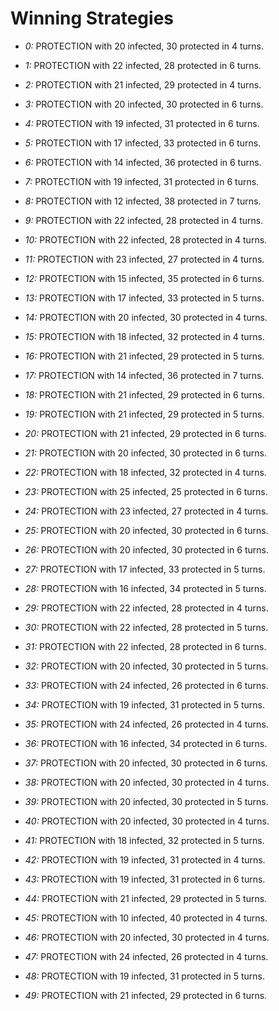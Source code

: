 # Winning Strategies

* _0:_ PROTECTION with 20 infected, 30 protected in 4 turns.


* _1:_ PROTECTION with 22 infected, 28 protected in 6 turns.


* _2:_ PROTECTION with 21 infected, 29 protected in 4 turns.


* _3:_ PROTECTION with 20 infected, 30 protected in 6 turns.


* _4:_ PROTECTION with 19 infected, 31 protected in 6 turns.


* _5:_ PROTECTION with 17 infected, 33 protected in 6 turns.


* _6:_ PROTECTION with 14 infected, 36 protected in 6 turns.


* _7:_ PROTECTION with 19 infected, 31 protected in 6 turns.


* _8:_ PROTECTION with 12 infected, 38 protected in 7 turns.


* _9:_ PROTECTION with 22 infected, 28 protected in 4 turns.


* _10:_ PROTECTION with 22 infected, 28 protected in 4 turns.


* _11:_ PROTECTION with 23 infected, 27 protected in 4 turns.


* _12:_ PROTECTION with 15 infected, 35 protected in 6 turns.


* _13:_ PROTECTION with 17 infected, 33 protected in 5 turns.


* _14:_ PROTECTION with 20 infected, 30 protected in 4 turns.


* _15:_ PROTECTION with 18 infected, 32 protected in 4 turns.


* _16:_ PROTECTION with 21 infected, 29 protected in 5 turns.


* _17:_ PROTECTION with 14 infected, 36 protected in 7 turns.


* _18:_ PROTECTION with 21 infected, 29 protected in 6 turns.


* _19:_ PROTECTION with 21 infected, 29 protected in 5 turns.


* _20:_ PROTECTION with 21 infected, 29 protected in 6 turns.


* _21:_ PROTECTION with 20 infected, 30 protected in 6 turns.


* _22:_ PROTECTION with 18 infected, 32 protected in 4 turns.


* _23:_ PROTECTION with 25 infected, 25 protected in 6 turns.


* _24:_ PROTECTION with 23 infected, 27 protected in 4 turns.


* _25:_ PROTECTION with 20 infected, 30 protected in 6 turns.


* _26:_ PROTECTION with 20 infected, 30 protected in 6 turns.


* _27:_ PROTECTION with 17 infected, 33 protected in 5 turns.


* _28:_ PROTECTION with 16 infected, 34 protected in 5 turns.


* _29:_ PROTECTION with 22 infected, 28 protected in 4 turns.


* _30:_ PROTECTION with 22 infected, 28 protected in 5 turns.


* _31:_ PROTECTION with 22 infected, 28 protected in 6 turns.


* _32:_ PROTECTION with 20 infected, 30 protected in 5 turns.


* _33:_ PROTECTION with 24 infected, 26 protected in 6 turns.


* _34:_ PROTECTION with 19 infected, 31 protected in 5 turns.


* _35:_ PROTECTION with 24 infected, 26 protected in 4 turns.


* _36:_ PROTECTION with 16 infected, 34 protected in 6 turns.


* _37:_ PROTECTION with 20 infected, 30 protected in 6 turns.


* _38:_ PROTECTION with 20 infected, 30 protected in 4 turns.


* _39:_ PROTECTION with 20 infected, 30 protected in 5 turns.


* _40:_ PROTECTION with 20 infected, 30 protected in 4 turns.


* _41:_ PROTECTION with 18 infected, 32 protected in 5 turns.


* _42:_ PROTECTION with 19 infected, 31 protected in 4 turns.


* _43:_ PROTECTION with 19 infected, 31 protected in 6 turns.


* _44:_ PROTECTION with 21 infected, 29 protected in 5 turns.


* _45:_ PROTECTION with 10 infected, 40 protected in 4 turns.


* _46:_ PROTECTION with 20 infected, 30 protected in 4 turns.


* _47:_ PROTECTION with 24 infected, 26 protected in 4 turns.


* _48:_ PROTECTION with 19 infected, 31 protected in 5 turns.


* _49:_ PROTECTION with 21 infected, 29 protected in 6 turns.


